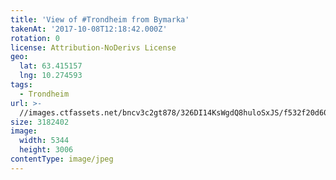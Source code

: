 ```yaml
---
title: 'View of #Trondheim from Bymarka'
takenAt: '2017-10-08T12:18:42.000Z'
rotation: 0
license: Attribution-NoDerivs License
geo:
  lat: 63.415157
  lng: 10.274593
tags:
  - Trondheim
url: >-
  //images.ctfassets.net/bncv3c2gt878/326DI14KsWgdQ8huloSxJS/f532f20d609622cf7b92b574eb518796/view-of-trondheim-from-bymarka_36866875364_o
size: 3182402
image:
  width: 5344
  height: 3006
contentType: image/jpeg
---
```


